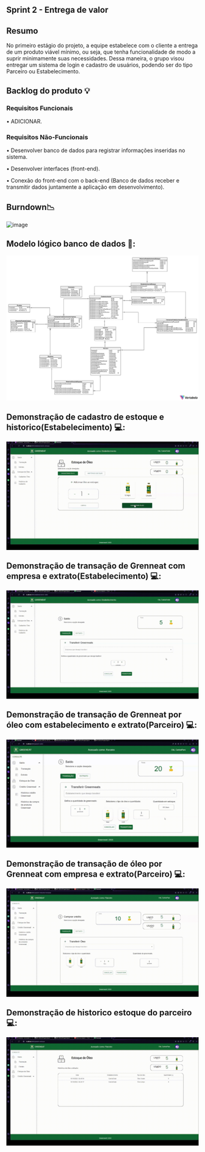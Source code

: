 ## Sprint 2 - Entrega de valor

## Resumo

<p> No primeiro estágio do projeto, a equipe estabelece com o cliente a entrega de um produto viável mínimo, ou seja, que tenha funcionalidade de modo a suprir minimamente suas necessidades. Dessa maneira, o grupo visou entregar um sistema de login e cadastro de usuários, podendo ser do tipo Parceiro ou Estabelecimento.</p>

## Backlog do produto :bulb:
### Requisitos Funcionais
<p> • ADICIONAR. </p>

### Requisitos Não-Funcionais
<p> • Desenvolver banco de dados para registrar informações inseridas no sistema. </p>
<p> • Desenvolver interfaces (front-end). </p>
<p> • Conexão do front-end com o back-end (Banco de dados receber e transmitir dados juntamente a aplicação em desenvolvimento). </p>

## Burndown:chart_with_downwards_trend:
![image]()


## Modelo lógico banco de dados 🧩:

<img align="center" src="Gifs/BancoConceitual.png"/>

## Demonstração de cadastro de estoque e historico(Estabelecimento) 💻:

<img align="center" src="Gifs/CadastroEstoque.gif"/>

## Demonstração de transação de Grenneat com empresa e extrato(Estabelecimento) 💻:

<img align="center" src="Gifs/EstabEmpresa.gif"/>

## Demonstração de transação de Grenneat por óleo com estabelecimento e extrato(Parceiro) 💻:

<img align="center" src="Gifs/TRNParcEstab2.gif"/>

## Demonstração de transação de óleo por Grenneat com empresa e extrato(Parceiro) 💻:

<img align="center" src="Gifs/TRNParcEmp_1.gif"/>

## Demonstração de historico estoque do parceiro 💻:

<img align="center" src="Gifs/ParcEstoque_1.gif"/>
